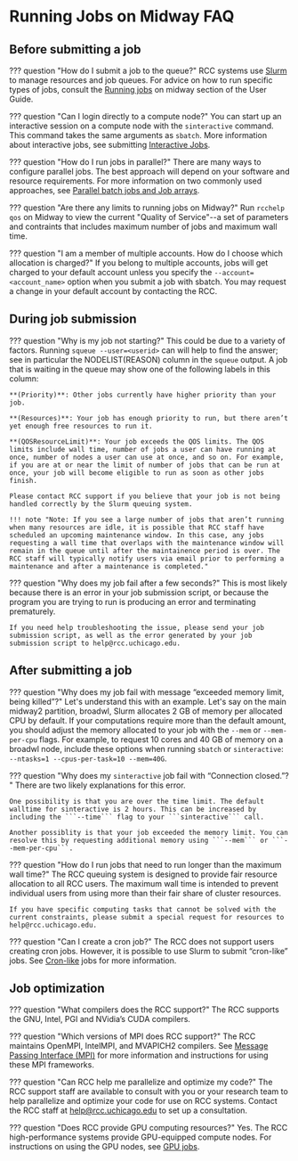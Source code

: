 # Running Jobs on Midway FAQ

## Before submitting a job

??? question "How do I submit a job to the queue?"
    RCC systems use [Slurm](https://slurm.schedmd.com/documentation.html) to manage resources and job queues. For advice on how to run specific types of jobs, consult the [Running jobs](../midway23/midway_jobs_overview.md) on midway section of the User Guide.

??? question "Can I login directly to a compute node?"
    You can start up an interactive session on a compute node with the ```sinteractive``` command. This command takes the same arguments as ```sbatch```. More information about interactive jobs, see submitting [Interactive Jobs](../midway23/midway_submitting_jobs.md).

??? question "How do I run jobs in parallel?"
    There are many ways to configure parallel jobs. The best approach will depend on your software and resource requirements. For more information on two commonly used approaches, see [Parallel batch jobs and Job arrays](../midway23/examples/example_job_scripts.md#parallel-batch-jobs).

??? question "Are there any limits to running jobs on Midway?"
    Run ```rcchelp qos``` on Midway to view the current "Quality of Service"--a set of parameters and contraints that includes maximum number of jobs and maximum wall time.

??? question "I am a member of multiple accounts. How do I choose which allocation is charged?"
    If you belong to multiple accounts, jobs will get charged to your default account unless you specify the ```--account=<account_name>``` option when you submit a job with sbatch. You may request a change in your default account by contacting the RCC.

## During job submission
??? question "Why is my job not starting?"
    This could be due to a variety of factors. Running ```squeue --user=<userid>``` can will help to find the answer; see in particular the NODELIST(REASON) column in the ```squeue``` output. A job that is waiting in the queue may show one of the following labels in this column:

    **(Priority)**: Other jobs currently have higher priority than your job.

    **(Resources)**: Your job has enough priority to run, but there aren’t yet enough free resources to run it.

    **(QOSResourceLimit)**: Your job exceeds the QOS limits. The QOS limits include wall time, number of jobs a user can have running at once, number of nodes a user can use at once, and so on. For example, if you are at or near the limit of number of jobs that can be run at once, your job will become eligible to run as soon as other jobs finish.

    Please contact RCC support if you believe that your job is not being handled correctly by the Slurm queuing system.

    !!! note "Note: If you see a large number of jobs that aren’t running when many resources are idle, it is possible that RCC staff have scheduled an upcoming maintenance window. In this case, any jobs requesting a wall time that overlaps with the maintenance window will remain in the queue until after the maintainence period is over. The RCC staff will typically notify users via email prior to performing a maintenance and after a maintenance is completed."

??? question "Why does my job fail after a few seconds?"
    This is most likely because there is an error in your job submission script, or because the program you are trying to run is producing an error and terminating prematurely.

    If you need help troubleshooting the issue, please send your job submission script, as well as the error generated by your job submission script to help@rcc.uchicago.edu.

## After submitting a job

??? question "Why does my job fail with message “exceeded memory limit, being killed”?"
    Let's understand this with an example. Let's say on the main midway2 partition, broadwl, Slurm allocates 2 GB of memory per allocated CPU by default. If your computations require more than the default amount, you should adjust the memory allocated to your job with the ```--mem``` or ```--mem-per-cpu``` flags. For example, to request 10 cores and 40 GB of memory on a broadwl node, include these options when running ```sbatch``` or ```sinteractive```: ```--ntasks=1 --cpus-per-task=10 --mem=40G```.

??? question "Why does my ```sinteractive``` job fail with “Connection closed.”? "
    There are two likely explanations for this error.

    One possibility is that you are over the time limit. The default walltime for sinteractive is 2 hours. This can be increased by including the ```--time``` flag to your ```sinteractive``` call.

    Another possiblity is that your job exceeded the memory limit. You can resolve this by requesting additional memory using ```--mem``` or ```--mem-per-cpu```.

??? question "How do I run jobs that need to run longer than the maximum wall time?"
    The RCC queuing system is designed to provide fair resource allocation to all RCC users. The maximum wall time is intended to prevent individual users from using more than their fair share of cluster resources.

    If you have specific computing tasks that cannot be solved with the current constraints, please submit a special request for resources to help@rcc.uchicago.edu.

??? question "Can I create a cron job?"
    The RCC does not support users creating cron jobs. However, it is possible to use Slurm to submit “cron-like” jobs. See [Cron-like](../midway23/examples/example_job_scripts.md#cron-like-jobs) jobs for more information.

## Job optimization

??? question "What compilers does the RCC support?"
    The RCC supports the GNU, Intel, PGI and NVidia’s CUDA compilers.

??? question "Which versions of MPI does RCC support?"
    The RCC maintains OpenMPI, IntelMPI, and MVAPICH2 compilers. See [Message Passing Interface (MPI)](../midway23/software/compilers.md#mpi) for more information and instructions for using these MPI frameworks.

??? question "Can RCC help me parallelize and optimize my code?"
    The RCC support staff are available to consult with you or your research team to help parallelize and optimize your code for use on RCC systems. Contact the RCC staff at help@rcc.uchicago.edu to set up a consultation.

??? question "Does RCC provide GPU computing resources?"
    Yes. The RCC high-performance systems provide GPU-equipped compute nodes. For instructions on using the GPU nodes, see [GPU jobs](/midway23/examples/example_job_scripts#gpu-jobs).

